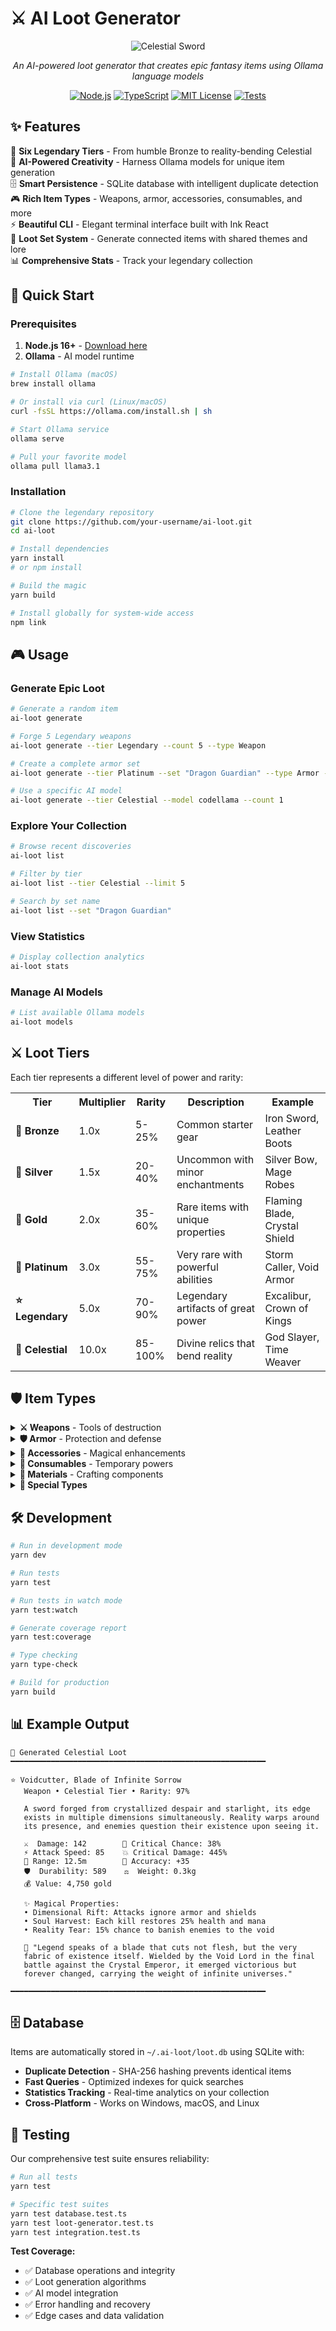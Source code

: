 # ⚔️ AI Loot Generator

<div align="center">

![Celestial Sword](./celestial.png)

_An AI-powered loot generator that creates epic fantasy items using Ollama language models_

[![Node.js](https://img.shields.io/badge/Node.js-16%2B-green.svg)](https://nodejs.org/)
[![TypeScript](https://img.shields.io/badge/TypeScript-5.3-blue.svg)](https://www.typescriptlang.org/)
[![MIT License](https://img.shields.io/badge/License-MIT-yellow.svg)](https://opensource.org/licenses/MIT)
[![Tests](https://img.shields.io/badge/Tests-42%20Passing-brightgreen.svg)](./tests)

</div>

## ✨ Features

🎲 **Six Legendary Tiers** - From humble Bronze to reality-bending Celestial  
🤖 **AI-Powered Creativity** - Harness Ollama models for unique item generation  
🗄️ **Smart Persistence** - SQLite database with intelligent duplicate detection  
🎮 **Rich Item Types** - Weapons, armor, accessories, consumables, and more  
⚡ **Beautiful CLI** - Elegant terminal interface built with Ink React  
🔗 **Loot Set System** - Generate connected items with shared themes and lore  
📊 **Comprehensive Stats** - Track your legendary collection

## 🚀 Quick Start

### Prerequisites

1. **Node.js 16+** - [Download here](https://nodejs.org/)
2. **Ollama** - AI model runtime

```bash
# Install Ollama (macOS)
brew install ollama

# Or install via curl (Linux/macOS)
curl -fsSL https://ollama.com/install.sh | sh

# Start Ollama service
ollama serve

# Pull your favorite model
ollama pull llama3.1
```

### Installation

```bash
# Clone the legendary repository
git clone https://github.com/your-username/ai-loot.git
cd ai-loot

# Install dependencies
yarn install
# or npm install

# Build the magic
yarn build

# Install globally for system-wide access
npm link
```

## 🎮 Usage

### Generate Epic Loot

```bash
# Generate a random item
ai-loot generate

# Forge 5 Legendary weapons
ai-loot generate --tier Legendary --count 5 --type Weapon

# Create a complete armor set
ai-loot generate --tier Platinum --set "Dragon Guardian" --type Armor --count 4

# Use a specific AI model
ai-loot generate --tier Celestial --model codellama --count 1
```

### Explore Your Collection

```bash
# Browse recent discoveries
ai-loot list

# Filter by tier
ai-loot list --tier Celestial --limit 5

# Search by set name
ai-loot list --set "Dragon Guardian"
```

### View Statistics

```bash
# Display collection analytics
ai-loot stats
```

### Manage AI Models

```bash
# List available Ollama models
ai-loot models
```

## ⚔️ Loot Tiers

Each tier represents a different level of power and rarity:

<table>
<tr>
<th>Tier</th>
<th>Multiplier</th>
<th>Rarity</th>
<th>Description</th>
<th>Example</th>
</tr>
<tr>
<td><strong>🥉 Bronze</strong></td>
<td>1.0x</td>
<td>5-25%</td>
<td>Common starter gear</td>
<td>Iron Sword, Leather Boots</td>
</tr>
<tr>
<td><strong>🥈 Silver</strong></td>
<td>1.5x</td>
<td>20-40%</td>
<td>Uncommon with minor enchantments</td>
<td>Silver Bow, Mage Robes</td>
</tr>
<tr>
<td><strong>🥇 Gold</strong></td>
<td>2.0x</td>
<td>35-60%</td>
<td>Rare items with unique properties</td>
<td>Flaming Blade, Crystal Shield</td>
</tr>
<tr>
<td><strong>💎 Platinum</strong></td>
<td>3.0x</td>
<td>55-75%</td>
<td>Very rare with powerful abilities</td>
<td>Storm Caller, Void Armor</td>
</tr>
<tr>
<td><strong>⭐ Legendary</strong></td>
<td>5.0x</td>
<td>70-90%</td>
<td>Legendary artifacts of great power</td>
<td>Excalibur, Crown of Kings</td>
</tr>
<tr>
<td><strong>🌟 Celestial</strong></td>
<td>10.0x</td>
<td>85-100%</td>
<td>Divine relics that bend reality</td>
<td>God Slayer, Time Weaver</td>
</tr>
</table>

## 🛡️ Item Types

<details>
<summary><strong>⚔️ Weapons</strong> - Tools of destruction</summary>

- **Swords** - From daggers to greatswords
- **Bows** - Ranged precision weapons
- **Staves** - Magical implements
- **Axes** - Brutal cleaving weapons
- **Spears** - Piercing polearms
- **Maces** - Crushing implements

</details>

<details>
<summary><strong>🛡️ Armor</strong> - Protection and defense</summary>

- **Helmets** - Head protection
- **Chestplates** - Torso armor
- **Leggings** - Leg protection
- **Boots** - Foot protection
- **Gauntlets** - Hand armor
- **Shields** - Defensive implements

</details>

<details>
<summary><strong>💍 Accessories</strong> - Magical enhancements</summary>

- **Rings** - Finger-worn enchantments
- **Amulets** - Neck-worn talismans
- **Cloaks** - Protective garments
- **Belts** - Utility accessories

</details>

<details>
<summary><strong>🧪 Consumables</strong> - Temporary powers</summary>

- **Potions** - Magical elixirs
- **Scrolls** - Spell containers
- **Food** - Sustenance items
- **Bombs** - Explosive devices

</details>

<details>
<summary><strong>💎 Materials</strong> - Crafting components</summary>

- **Metals** - Raw materials
- **Gems** - Precious stones
- **Fabrics** - Cloth materials
- **Wood** - Natural materials

</details>

<details>
<summary><strong>🔮 Special Types</strong></summary>

- **Runes** - Enchantment stones
- **Artifacts** - Unique legendary items

</details>

## 🛠️ Development

```bash
# Run in development mode
yarn dev

# Run tests
yarn test

# Run tests in watch mode
yarn test:watch

# Generate coverage report
yarn test:coverage

# Type checking
yarn type-check

# Build for production
yarn build
```

## 📊 Example Output

```
🌟 Generated Celestial Loot
━━━━━━━━━━━━━━━━━━━━━━━━━━━━━━━━━━━━━━━━━━━━━━━━━━━━━━━━━

⭐ Voidcutter, Blade of Infinite Sorrow
   Weapon • Celestial Tier • Rarity: 97%

   A sword forged from crystallized despair and starlight, its edge
   exists in multiple dimensions simultaneously. Reality warps around
   its presence, and enemies question their existence upon seeing it.

   ⚔️  Damage: 142        🎯 Critical Chance: 38%
   ⚡ Attack Speed: 85    💥 Critical Damage: 445%
   📏 Range: 12.5m        🎲 Accuracy: +35
   🛡️  Durability: 589    ⚖️  Weight: 0.3kg
   💰 Value: 4,750 gold

   ✨ Magical Properties:
   • Dimensional Rift: Attacks ignore armor and shields
   • Soul Harvest: Each kill restores 25% health and mana
   • Reality Tear: 15% chance to banish enemies to the void

   📖 "Legend speaks of a blade that cuts not flesh, but the very
   fabric of existence itself. Wielded by the Void Lord in the final
   battle against the Crystal Emperor, it emerged victorious but
   forever changed, carrying the weight of infinite universes."

━━━━━━━━━━━━━━━━━━━━━━━━━━━━━━━━━━━━━━━━━━━━━━━━━━━━━━━━━
```

## 🗄️ Database

Items are automatically stored in `~/.ai-loot/loot.db` using SQLite with:

- **Duplicate Detection** - SHA-256 hashing prevents identical items
- **Fast Queries** - Optimized indexes for quick searches
- **Statistics Tracking** - Real-time analytics on your collection
- **Cross-Platform** - Works on Windows, macOS, and Linux

## 🧪 Testing

Our comprehensive test suite ensures reliability:

```bash
# Run all tests
yarn test

# Specific test suites
yarn test database.test.ts
yarn test loot-generator.test.ts
yarn test integration.test.ts
```

**Test Coverage:**

- ✅ Database operations and integrity
- ✅ Loot generation algorithms
- ✅ AI model integration
- ✅ Error handling and recovery
- ✅ Edge cases and data validation
